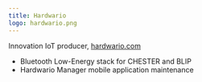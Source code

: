 ```yaml
---
title: Hardwario
logo: hardwario.png
---
```


Innovation IoT producer, [hardwario.com](https://www.hardwario.com/)

* Bluetooth Low-Energy stack for CHESTER and BLIP
* Hardwario Manager mobile application maintenance
